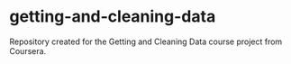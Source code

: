 # getting-and-cleaning-data
Repository created for the Getting and Cleaning Data course project from Coursera.
